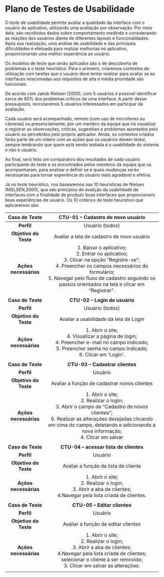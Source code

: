 # Plano de Testes de Usabilidade

O teste de usabilidade permite avaliar a qualidade da interface com o usuário do aplicativo, utilizando uma avaliação por observação. Por meio dele, são recolhidos dados sobre comportamento medindo e considerando as reações dos usuários diante de diferentes layouts e funcionalidades. Após sua realização, uma análise de usabilidade e das principais dificuldades é efetuada para realizar melhorias no aplicativo, proporcionando uma melhor experiência ao usuário.

Os modelos de teste que serão aplicados são o de descoberta de problemas e o teste heurístico. Para o primeiro, criaremos contextos de utilização com tarefas que o usuário deve tentar realizar para avaliar se as interfaces relacionadas aos requisitos de alta e média prioridade são funcionais. 

De acordo com Jakob Nielsen (2000), com 5 usuários é possível identificar cerca de 80% dos problemas críticos de uma interface. A partir desse pressuposto, recrutaremos 5 usuários interessados em participar da avaliação. 

Cada usuário será acompanhado, remoto (com uso de microfones ou câmeras) ou presencialmente, por um membro da equipe que irá visualizar e registrar as observações, críticas, sugestões e problemas apontados pelo usuário ou percebidos pelo próprio aplicador. Ainda, os contextos criados farão parte de um roteiro com as ações que os usuários devem testar, sempre lembrando que quem está sendo testada é a usabilidade do sistema e não o usuário.

Ao final, será feito um comparativo dos resultados de cada usuário participante do teste e os encontrados pelos membros da equipe que os acompanharam, para analisar e definir se e quais mudanças serão necessárias para tornar experiência do usuário mais agradável e efetiva.  

Já no teste heurístico, nos basearemos nas 10 heurísticas de Nielsen (NIELSEN,2000), que são princípios de avalição da usabilidade de interfaces com a finalidade de produzir boas interfaces que proporcionem boas experiências de usuário. Os 10 critérios do teste heurístico que aplicaremos são:

| **Caso de Teste** 	| **CTU-01 – Cadastro de novo usuário** 	|
|:---:	|:---:	|
| **Perfil** 	| Usuário (todos)	|
| **Objetivo do Teste** 	| Avaliar a tela de cadastro de novo usuário 	|
| **Ações necessárias** 	| 1. Baixar o aplicativo;<br>2. Entrar no aplicativo;<br>3. Clicar na opção “Registre-se”;<br> 4. Preencher os campos necessários do formulário;<br>5. Navegar pelo fluxo de cadastro seguindo os passos orientados na tela e clicar em “Registrar". 	|
|  	|  	|
| **Caso de Teste** 	| **CTU-02 – Login de usuário** 	|
| **Perfil** 	| Usuário (todos) 	|
| **Objetivo do Teste** 	| Avaliar a usabilidade da tela de Login 	|
| **Ações necessárias** 	| 1. Abrir o site;<br>4. Visualizar a página de login;<br>4. Preencher e-mail no campo indicado;<br>5. Preencher senha no campo indicado;<br>6. Clicar em ‘Login’. 	|
|   |   |
| **Caso de Teste** 	| **CTU-03 – Cadastrar clientes** 	|
| **Perfil** 	| Usuário 	|
| **Objetivo do Teste** 	| Avaliar a função de cadastrar novos clientes 	|
| **Ações necessárias** 	| 1. Abrir o site;<br>2. Realizar o login;<br>3. Abrir o campo de “Cadastro de novos clientes”;<br>6. Realizar as alterações desejadas clicando em cima do campo, deletando e adicionando a nova informação;<br>4. Clicar em salvar 	|
|   |   |
| **Caso de Teste** 	| **CTU-04 – acessar lista de clientes** 	|
| **Perfil** 	| Usuário 	|
| **Objetivo do Teste** 	| Avaliar a função da lista de cliente	|
| **Ações necessárias** 	| 1. Abrir o site;<br>2. Realizar o login;<br>3. Abrir a aba de clientes;<br>4.Navegar pela lista criada de clientes.   |
|   |   |
| **Caso de Teste** 	| **CTU-05 – Editar clientes** 	|
| **Perfil** 	| Usuário 	|
| **Objetivo do Teste** 	| Avaliar a função de editar clientes	|
| **Ações necessárias** 	| 1. Abrir o site;<br>2. Realizar o login;<br>3. Abrir a aba de clientes;<br>4.Navegar pela lista criada de clientes; selecionar o cliente à ser removido;<br>3. Clicar em salvar as alterações.   | 
|   |   |


